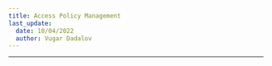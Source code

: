 ```yaml
---
title: Access Policy Management
last_update:
  date: 10/04/2022
  author: Vugar Dadalov
---
```


<!-- <head>
  <title>Access Policy Management</title>
  <meta
    name="description"
    content="Access Policy Management"
  />
</head> -->

___